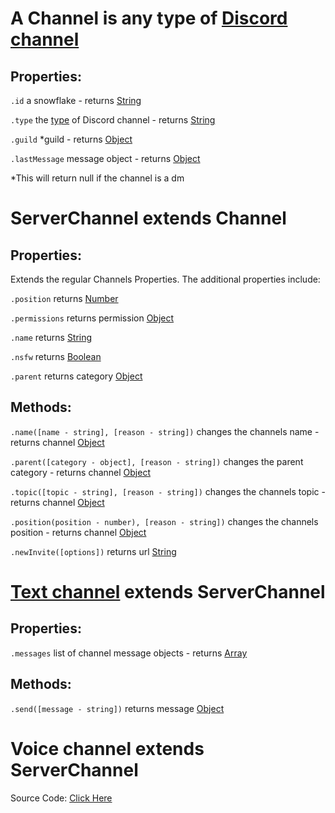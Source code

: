 # A Channel is any type of [Discord channel](https://discord.com/developers/docs/resources/channel)   

## Properties:

`.id` a snowflake - returns [String](https://javascript.info/types#string)

`.type` the [type](https://github.com/discordjslib/discordjslib/blob/main/Documentation/Useful.md) of Discord channel - returns [String](https://javascript.info/types#string)

`.guild` *guild - returns [Object](https://javascript.info/object)

`.lastMessage` message object - returns [Object](https://javascript.info/object)

*This will return null if the channel is a dm


# ServerChannel extends Channel

## Properties:

Extends the regular Channels Properties. The additional properties include:

`.position` returns [Number](https://javascript.info/types#number)

`.permissions` returns permission [Object](https://javascript.info/object)

`.name` returns [String](https://javascript.info/types#string)

`.nsfw` returns [Boolean](https://javascript.info/types#boolean-logical-type)

`.parent` returns category [Object](https://javascript.info/object)


## Methods: 

`.name([name - string], [reason - string])` changes the channels name - returns channel [Object](https://javascript.info/object)

`.parent([category - object], [reason - string])` changes the parent category - returns channel [Object](https://javascript.info/object)

`.topic([topic - string], [reason - string])` changes the channels topic - returns channel [Object](https://javascript.info/object)

`.position(position - number), [reason - string])` changes the channels position - returns channel [Object](https://javascript.info/object)

`.newInvite([options])` returns url [String](https://javascript.info/types#string)


# [Text channel](https://discord.com/developers/docs/resources/channel#channel-object-channel-types) extends ServerChannel

## Properties:

`.messages` list of channel message objects - returns [Array](https://javascript.info/array)


## Methods: 

`.send([message - string])` returns message [Object](https://javascript.info/object)

# Voice channel extends ServerChannel

Source Code: [Click Here](https://github.com/discordjslib/discordjslib/tree/main/lib/Classes/Channels)
